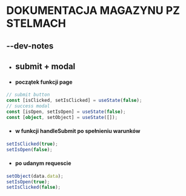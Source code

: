# DOKUMENTACJA MAGAZYNU PZ STELMACH

 ## --dev-notes
 - ## submit + modal

 - #### początek funkcji page
```typescript
// submit button
const [isClicked, setIsClicked] = useState(false);
// success modal
const [isOpen, setIsOpen] = useState(false);
const [object, setObject] = useState([]);
```

 - #### w funkcji handleSubmit po spełnieniu warunków

```typescript
setIsClicked(true);
setIsOpen(false);
```

 - #### po udanym requescie
```typescript
setObject(data.data);
setIsOpen(true);
setIsClicked(false);
```